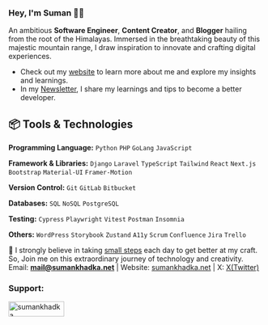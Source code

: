 ### Hey, I'm Suman 👋🏽  
 An ambitious **Software Engineer**, **Content Creator**, and **Blogger** hailing from the root of the Himalayas. Immersed in the breathtaking beauty of this majestic mountain range, I draw inspiration to innovate and crafting digital experiences. 
 
 - Check out my [website](https://sumankhadka.net) to learn more about me and explore my insights and learnings.
- In my [Newsletter](https://sumankhadka.substack.com/), I share my learnings and tips to become a better developer. 

## 📦 Tools & Technologies

**Programming Language:** `Python` `PHP` `GoLang` `JavaScript` 

**Framework & Libraries:** `Django` `Laravel` `TypeScript` `Tailwind` `React` `Next.js` `Bootstrap`  `Material-UI` `Framer-Motion`
 
**Version Control:** `Git` `GitLab` `Bitbucket`

**Databases:** `SQL` `NoSQL` `PostgreSQL`


**Testing:** `Cypress` `Playwright` `Vitest` `Postman` `Insomnia`

**Others:** `WordPress` `Storybook` `Zustand` `A11y` `Scrum` `Confluence` `Jira` `Trello`

🌱 I strongly believe in taking [small steps](https://github.com/sumankhdka/learning) each day to get better at my craft. 
So, Join me on this extraordinary journey of technology and creativity.<br>
Email: **mail@sumankhadka.net** | Website: [sumankhadka.net](https://www.sumankhadka.net) |  X: [X(Twitter)](https://www.twitter.com/sumankhdka)<br>
<h3 align="left">Support:</h3>
<span><a href="https://www.buymeacoffee.com/sumankhadka"> <img align="left" src="https://cdn.buymeacoffee.com/buttons/v2/default-yellow.png" height="30" width="110" alt="sumankhadka" /></a></span>
